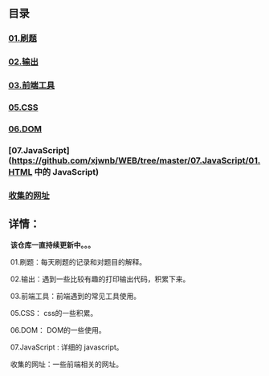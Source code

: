 <!--
 * @Author: your name
 * @Date: 2020-09-18 14:36:28
 * @LastEditTime: 2020-10-01 13:44:40
 * @LastEditors: your name
 * @Description: In User Settings Edit
 * @FilePath: \WEB\README.md
-->
## 目录

### 	[01.刷题](https://github.com/xjwnb/WEB/tree/master/01.刷题)

### 	[02.输出](https://github.com/xjwnb/WEB/tree/master/02.输出)	

### 	[03.前端工具](https://github.com/xjwnb/WEB/tree/master/03.前端工具)

### 	[05.CSS](https://github.com/xjwnb/WEB/tree/master/05.CSS/CSS3动画)

### 	[06.DOM](https://github.com/xjwnb/WEB/tree/master/06.DOM)

### 	[07.JavaScript](https://github.com/xjwnb/WEB/tree/master/07.JavaScript/01.HTML 中的 JavaScript)

### 	[收集的网址](https://github.com/xjwnb/WEB/tree/master/收集的网址)

## 详情：

​	**该仓库一直持续更新中。。。**

​	01.刷题：每天刷题的记录和对题目的解释。

​	02.输出：遇到一些比较有趣的打印输出代码，积累下来。

​	03.前端工具：前端遇到的常见工具使用。

​	05.CSS： css的一些积累。

​	06.DOM： DOM的一些使用。

​	07.JavaScript : 详细的 javascript。

​	收集的网址：一些前端相关的网址。